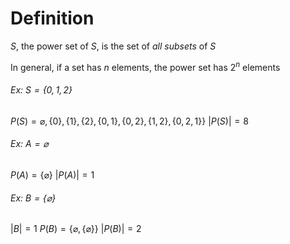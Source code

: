 # Definition
$S$, the power set of $S$, is the set of *all subsets* of $S$

In general, if a set has $n$ elements, the power set has $2^n$ elements

###### Ex: $S=\{0,1,2\}$
$P(S)=\varnothing, \{0\}, \{1\}, \{2\}, \{0,1\}, \{0,2\}, \{1,2\},\{0,2,1\}\}$
$|P(S)|=8$

###### Ex: $A=\varnothing$

$P(A)=\{\varnothing\}$ 
$|P(A)|=1$

###### Ex: $B=\{\varnothing\}$

$|B|=1$
$P(B)=\{\varnothing,\{\varnothing\}\}$
$|P(B)|=2$